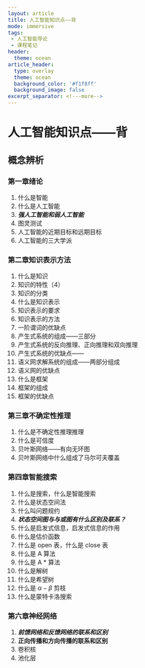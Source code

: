 ```yaml
---
layout: article
title: 人工智能知识点——背
mode: immersive
tags:
 - 人工智能导论
 - 课程笔记
header:
  theme: ocean
article_header:
  type: overlay
  theme: ocean
  background_color: '#f1f8ff'
  background_image: false
excerpt_separator: <!---more-->
---
```

# 人工智能知识点——背
## 概念辨析
### 第一章绪论
1. 什么是智能
3. 什么是人工智能
4. ***强人工智能和弱人工智能***
5. 图灵测试
6. 人工智能的近期目标和远期目标
7. 人工智能的三大学派
<!---more-->
### 第二章知识表示方法	
1. 什么是知识
2.  知识的特性（4）
3. 知识的分类
4. 什么是知识表示
5. 知识表示的要求
6. 知识表示的方法
7. 一阶谓词的优缺点
8. 产生式系统的组成——三部分
9. 产生式系统的反向推理、正向推理和双向推理
10. 产生式系统的优缺点——
11. 语义网求解系统的组成——两部分组成
12. 语义网的优缺点
13. 什么是框架
14. 框架的组成
15. 框架的优缺点
### 第三章不确定性推理
1. 什么是不确定性推理推理
2. 什么是可信度
3. 贝叶斯网络——有向无环图
4. 贝叶斯网络中什么组成了马尔可夫覆盖
### 第四章智能搜索
1. 什么是搜索，什么是智能搜索
2. 什么是状态空间法
3. 什么叫问题规约
4. ***状态空间图与与或图有什么区别及联系？***
5. 什么是启发式信息，启发式信息的作用
6. 什么是估价函数
7. 什么是 open 表，什么是 close 表
8. 什么是 A 算法
9. 什么是 A * 算法
10. 什么是解树
11. 什么是希望树
12. 什么是 $\alpha-\beta$ 剪枝
13. 什么是蒙特卡洛搜索
### 第六章神经网络
1. ***前馈网络和反馈网络的联系和区别***
2. **正向传播和方向传播的联系和区别**
3. 卷积核 
4. 池化层
